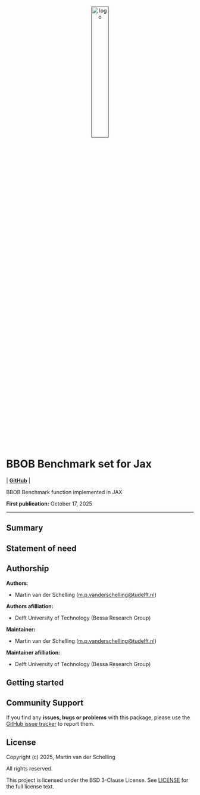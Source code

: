 <p align="center">
  <a href=""><img alt="logo" src="https://avatars.githubusercontent.com/u/64279108?s=200&v=4" width="30%"></a>
</p>

# BBOB Benchmark set for Jax

| [**GitHub**](https://github.com/mpvanderschelling/bbob-jax)
|

BBOB Benchmark function implemented in JAX

**First publication:** October 17, 2025

***

## Summary

<!-- Write here a longer description of the package, what it does, and why it is useful. -->

## Statement of need

<!-- Write here the statement of need for this package -->

## Authorship

**Authors**:
- Martin van der Schelling ([m.p.vanderschelling@tudelft.nl](mailto:m.p.vanderschelling@tudelft.nl))

**Authors afilliation:**
- Delft University of Technology (Bessa Research Group)

**Maintainer:**
- Martin van der Schelling ([m.p.vanderschelling@tudelft.nl](mailto:m.p.vanderschelling@tudelft.nl))

**Maintainer afilliation:**
- Delft University of Technology (Bessa Research Group)


## Getting started

<!-- Write here how users should get started with this package -->

## Community Support

If you find any **issues, bugs or problems** with this package, please use the [GitHub issue tracker](https://github.com/mpvanderschelling/bbob_jax/issues) to report them.

## License

Copyright (c) 2025, Martin van der Schelling

All rights reserved.

This project is licensed under the BSD 3-Clause License. See [LICENSE](https://github.com/mpvanderschelling/bbob_jax/blob/main/LICENSE) for the full license text.

